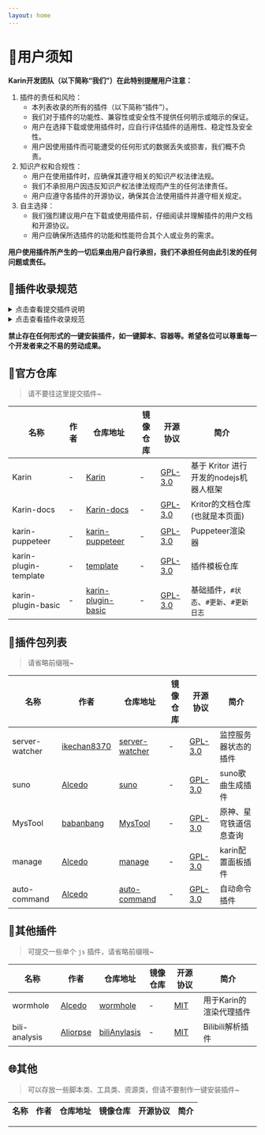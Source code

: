 ```yaml
---
layout: home
---
```


# 📜用户须知

**Karin开发团队（以下简称“我们”）在此特别提醒用户注意：**

1. 插件的责任和风险：
    - 本列表收录的所有的插件（以下简称“插件”）。
    - 我们对于插件的功能性、兼容性或安全性不提供任何明示或暗示的保证。
    - 用户在选择下载或使用插件时，应自行评估插件的适用性、稳定性及安全性。
    - 用户因使用插件而可能遭受的任何形式的数据丢失或损害，我们概不负责。
2. 知识产权和合规性：
    - 用户在使用插件时，应确保其遵守相关的知识产权法律法规。
    - 我们不承担用户因违反知识产权法律法规而产生的任何法律责任。
    - 用户应遵守各插件的开源协议，确保其合法使用插件并遵守相关规定。
3. 自主选择：
    - 我们强烈建议用户在下载或使用插件前，仔细阅读并理解插件的用户文档和开源协议。
    - 用户应确保所选插件的功能和性能符合其个人或业务的需求。

**用户使用插件所产生的一切后果由用户自行承担，我们不承担任何由此引发的任何问题或责任。**

## 🎉插件收录规范

<details>

<summary>点击查看提交插件说明</summary>

- 欢迎提交插件，但请遵守插件收录规范。
- 如果您的插件存在违反插件收录规范的行为，我们会立即删除您的插件。
- 打开 [**plugins**][plugins] 页面，按照已有的格式新增插件信息
- 填写提交信息，使用 `feat: 插件名称` 、`feat: 添加测试插件` 等格式
- 拓展描述信息，请尽量提供，非必需
- 填写完成提交，等待审核

</details>

<details>

<summary>点击查看插件收录规范</summary>

- 对于本页面收录的所有插件，我们要求开发者遵守以下规定
- 必须包含开源协议，并在仓库中提供
- 禁止存在侵犯第三方知识产权的行为
- 禁止存在恶意破坏、恶意修改、恶意删除、恶意添加等恶意行为
- 禁止存在恶意推广、恶意宣传等恶意行为
- 禁止存在恶意破坏用户隐私、恶意收集用户信息等恶意行为
- 禁止存在恶意利用插件进行违法犯罪活动等恶意行为
- 禁止存在恶意收集、泄露用户数据、恶意泄露用户隐私等恶意行为
- 禁止存在恶意修改插件的源代码、恶意删除插件的源代码等恶意行为
- 禁止在插件中包含任何形式的**后门**、**木马**、**病毒**等恶意代码或程序  
- 对于加密、混淆的插件，必须在仓库主页声明哪些文件是加密、混淆的，并注明代码混淆的目的

</details>

**禁止存在任何形式的一键安装插件，如一键脚本、容器等。希望各位可以尊重每一个开发者来之不易的劳动成果。**

## 📖官方仓库

> 请不要往这里提交插件~

| 名称                  | 作者                 | 仓库地址                     | 镜像仓库 | 开源协议                 | 简介                                    |
| --------------------- | -------------------- | ---------------------------- | -------- | ------------------------ | --------------------------------------- |
| Karin                 | - | [Karin][Karin]               | -        | [GPL-3.0][Karin-tab]     | 基于 Kritor 进行开发的nodejs机器人框架  |
| Karin-docs            | - | [Karin-docs][docs]           | -        | [GPL-3.0][Karin-tab]     | Kritor的文档仓库(也就是本页面)          |
| karin-puppeteer       | - | [karin-puppeteer][puppeteer] | -        | [GPL-3.0][puppeteer-tab] | Puppeteer渲染器                         |
| karin-plugin-template | - | [template][template]         | -        | [GPL-3.0][template-tab]  | 插件模板仓库                            |
| karin-plugin-basic    | - | [karin-plugin-basic][pbasic] | -        | [GPL-3.0][basic-tab]     | 基础插件，`#状态`、`#更新`、`#更新日志` |

## 🎨插件包列表

> 请省略前缀哦~

| 名称           | 作者                       | 仓库地址                         | 镜像仓库 | 开源协议                      | 简介                 |
| -------------- | -------------------------- | -------------------------------- | -------- | ----------------------------- | -------------------- |
| server-watcher | [ikechan8370][ikechan8370] | [server-watcher][server-watcher] | -        | [GPL-3.0][server-watcher-tab] | 监控服务器状态的插件 |
| suno           | [Alcedo][HalcyonAlcedo]    | [suno][suno]                     | -        | [GPL-3.0][suno-tab]           | suno歌曲生成插件 |
| MysTool        | [babanbang][babanbang]     | [MysTool][MysTool]               | -        | [GPL-3.0][MysTool-tab]        | 原神、星穹铁道信息查询 |
| manage         | [Alcedo][HalcyonAlcedo]    | [manage][manage]                 | -        | [GPL-3.0][manage-tab]         | karin配置面板插件 |
| auto-command   | [Alcedo][HalcyonAlcedo]    | [auto-command][auto-command]     | -        | [GPL-3.0][auto-command-tab]   | 自动命令插件 |

## 📖其他插件

> 可提交一些单个 `js` 插件，请省略前缀哦~  

| 名称     | 作者                    | 仓库地址             | 镜像仓库 | 开源协议            | 简介                   |
| -------- | ----------------------- | -------------------- | -------- | ------------------- | --------------------- |
| wormhole | [Alcedo][HalcyonAlcedo] | [wormhole][wormhole] | -        | [MIT][wormhole-tab] | 用于Karin的渲染代理插件 |
| bili-analysis | [Aliorpse][Aliorpse] | [biliAnylasis][bili] | - | [MIT][bili-tab] | Bilibili解析插件 |

## 🌐其他

> 可以存放一些脚本类、工具类、资源类，但请不要制作一键安装插件~

| 名称 | 作者 | 仓库地址 | 镜像仓库 | 开源协议 | 简介 |
| ---- | ---- | -------- | -------- | -------- | ---- |

---

[Karin]: https://github.com/KarinJS/Karin
[docs]: https://github.com/KarinJS/Karin/tree/docs
[Karin-tab]: https://github.com/KarinJS/Karin?tab=GPL-3.0-1-ov-file#readme
[pbasic]: https://github.com/KarinJS/karin-plugin-basic
[basic-tab]: https://github.com/KarinJS/karin-plugin-basic?tab=GPL-3.0-1-ov-file#readme
[template]: https://github.com/KarinJS/karin-plugin-template
[template-tab]: https://github.com/KarinJS/karin-plugin-template?tab=GPL-3.0-1-ov-file#readme
[puppeteer]: https://github.com/KarinJS/karin-puppeteer
[puppeteer-tab]: https://github.com/KarinJS/karin-puppeteer?tab=GPL-3.0-1-ov-file#readme
[plugins]: https://github.com/KarinJS/Karin/edit/docs/docs/plugins/index.md
[ikechan8370]: https://github.com/ikechan8370
[server-watcher]: https://github.com/ikechan8370/karin-plugin-server-watcher
[server-watcher-tab]: https://github.com/ikechan8370/karin-plugin-server-watcher?tab=GPL-3.0-1-ov-file#readme
[HalcyonAlcedo]: https://github.com/HalcyonAlcedo
[suno]: https://github.com/HalcyonAlcedo/karin-plugin-suno
[suno-tab]: https://github.com/HalcyonAlcedo/karin-plugin-suno?tab=GPL-3.0-1-ov-file#readme
[wormhole]: https://github.com/HalcyonAlcedo/wormhole/blob/main/demo/karin-wormhole-client.js
[wormhole-tab]: https://github.com/HalcyonAlcedo/wormhole?tab=MIT-1-ov-file#readme
[babanbang]: https://github.com/babanbang
[MysTool]: https://github.com/babanbang/karin-plugin-MysTool
[MysTool-tab]: https://github.com/babanbang/karin-plugin-MysTool?tab=GPL-3.0-1-ov-file#readme
[manage]: https://github.com/HalcyonAlcedo/karin-plugin-manage
[manage-tab]: https://github.com/HalcyonAlcedo/karin-plugin-manage?tab=GPL-3.0-1-ov-file#readme
[auto-command]: https://github.com/HalcyonAlcedo/karin-plugin-auto-command
[auto-command-tab]: https://github.com/HalcyonAlcedo/karin-plugin-auto-command?tab=GPL-3.0-1-ov-file#readme
[Aliorpse]: https://github.com/Aliorpse
[bili]: https://github.com/Aliorpse/karin-plugin-bilibili
[bili-tab]: https://github.com/Aliorpse/karin-plugin-bilibili?tab=MIT-1-ov-file#readme
